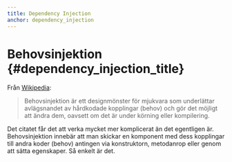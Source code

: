 ```yaml
---
title: Dependency Injection
anchor: dependency_injection
---
```


# Behovsinjektion {#dependency_injection_title}

Från [Wikipedia](http://en.wikipedia.org/wiki/Dependency_injection):

> Behovsinjektion är ett designmönster för mjukvara som underlättar avlägsnandet av hårdkodade kopplingar (behov) och gör det
> möjligt att ändra dem, oavsett om det är under körning eller kompilering.

Det citatet får det att verka mycket mer komplicerat än det egentligen är. Behovsinjektion innebär att man skickar en komponent 
med dess kopplingar till andra koder (behov) antingen via konstruktorn, metodanrop eller genom att sätta egenskaper. Så enkelt är det.
